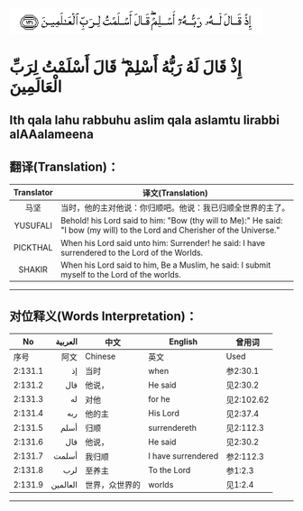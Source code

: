 ![002:131](images/002_131.gif)

#   إِذْ قَالَ لَهُ رَبُّهُ أَسْلِمْ ۖ قَالَ أَسْلَمْتُ لِرَبِّ الْعَالَمِينَ 

## Ith qala lahu rabbuhu aslim qala aslamtu lirabbi alAAalameena

## 翻译(Translation)：

| Translator | 译文(Translation)                                            |
|:----------:| ------------------------------------------------------------ |
| 马坚       | 当时，他的主对他说：你归顺吧。他说：我已归顺全世界的主了。   |
| YUSUFALI   | Behold! his Lord said to him: "Bow (thy will to Me):" He said: "I bow (my will) to the Lord and Cherisher of the Universe." |
| PICKTHAL   | When his Lord said unto him: Surrender! he said: I have surrendered to the Lord of the Worlds. |
| SHAKIR     | When his Lord said to him, Be a Muslim, he said: I submit myself to the Lord of the worlds. |

---

## 对位释义(Words Interpretation)：

| No      |  العربية | 中文           | English            | 曾用词     |
| ------- | -------: | -------------- | ------------------ | ---------- |
| 序号    |     阿文 | Chinese        | 英文               | Used       |
| 2:131.1 |       إذ | 当时           | when               | 参2:30.1   |
| 2:131.2 |      قال | 他说，         | He said            | 见2:30.2   |
| 2:131.3 |       له | 对他           | for he             | 见2:102.62 |
| 2:131.4 |      ربه | 他的主         | His Lord           | 见2:37.4   |
| 2:131.5 |     أسلم | 归顺           | surrendereth       | 见2:112.3  |
| 2:131.6 |      قال | 他说，         | He said            | 见2:30.2   |
| 2:131.7 |    أسلمت | 我归顺         | I have surrendered | 参2:112.3  |
| 2:131.8 |      لرب | 至养主         | To the Lord        | 参1:2.3    |
| 2:131.9 | العالمين | 世界，众世界的 | worlds             | 见1:2.4    |

---
